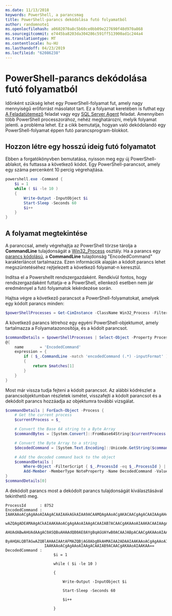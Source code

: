 ```yaml
---
ms.date: 11/13/2018
keywords: PowerShell, a parancsmag
title: PowerShell-parancs dekódolása futó folyamatból
author: randomnote1
ms.openlocfilehash: a0602070a8c5b60ce0bb09e227690f48d970a868
ms.sourcegitcommit: e7445ba8203da304286c591ff513900ad1c244a4
ms.translationtype: MT
ms.contentlocale: hu-HU
ms.lasthandoff: 04/23/2019
ms.locfileid: "62086238"
---
```

# <a name="decode-a-powershell-command-from-a-running-process"></a>PowerShell-parancs dekódolása futó folyamatból

Időnként szükség lehet egy PowerShell-folyamat fut, amely nagy mennyiségű erőforrást másolatot tart.
Ez a folyamat keretében is futhat egy [A Feladatütemező][] feladat vagy egy [SQL Server Agent][] feladat. Amennyiben több PowerShell processzorához, nehéz meghatározni, melyik folyamat jelenti. a probléma lehet. Ez a cikk bemutatja, hogyan való dekódolandó egy PowerShell-folyamat éppen futó parancsprogram-blokkot.

## <a name="create-a-long-running-process"></a>Hozzon létre egy hosszú ideig futó folyamatot

Ebben a forgatókönyvben bemutatása, nyisson meg egy új PowerShell-ablakot, és futtassa a következő kódot. Egy PowerShell-parancsot, amely egy száma percenként 10 percig végrehajtása.

```powershell
powershell.exe -Command {
    $i = 1
    while ( $i -le 10 )
    {
        Write-Output -InputObject $i
        Start-Sleep -Seconds 60
        $i++
    }
}
```

## <a name="view-the-process"></a>A folyamat megtekintése

A paranccsal, amely végrehajtja az PowerShell törzse tárolja a **CommandLine** tulajdonságát a [Win32_Process][] osztály. Ha a parancs egy [parancs kódolású][], a **CommandLine** tulajdonság "EncodedCommand" karakterláncot tartalmazza. Ezen információk alapján a kódolt parancs lehet megszüntetéséhez rejtjelezett a következő folyamat-n keresztül.

Indítsa el a Powershellt rendszergazdaként. Rendkívül fontos, hogy rendszergazdaként futtatja-e a PowerShell, ellenkező esetben nem jár eredménnyel a futó folyamatok lekérdezése során.

Hajtsa végre a következő parancsot a PowerShell-folyamatokat, amelyek egy kódolt parancs minden:

```powershell
$powerShellProcesses = Get-CimInstance -ClassName Win32_Process -Filter 'CommandLine LIKE "%EncodedCommand%"'
```

A következő parancs létrehoz egy egyéni PowerShell-objektumot, amely tartalmazza a Folyamatazonosítója, és a kódolt parancsot.

```powershell
$commandDetails = $powerShellProcesses | Select-Object -Property ProcessId,
@{
    name       = 'EncodedCommand'
    expression = {
        if ( $_.CommandLine -match 'encodedCommand (.*) -inputFormat' )
        {
            return $matches[1]
        }
    }
}
```

Most már vissza tudja fejteni a kódolt parancsot. Az alábbi kódrészlet a parancsobjektumban részletek ismétel, visszafejti a kódolt parancsot és a dekódolt parancs hozzáadja az objektumra további vizsgálat.

```powershell
$commandDetails | ForEach-Object -Process {
    # Get the current process
    $currentProcess = $_

    # Convert the Base 64 string to a Byte Array
    $commandBytes = [System.Convert]::FromBase64String($currentProcess.EncodedCommand)

    # Convert the Byte Array to a string
    $decodedCommand = [System.Text.Encoding]::Unicode.GetString($commandBytes)

    # Add the decoded command back to the object
    $commandDetails |
        Where-Object -FilterScript { $_.ProcessId -eq $_.ProcessId } |
        Add-Member -MemberType NoteProperty -Name DecodedCommand -Value $decodedCommand
}
$commandDetails[0]
```

A dekódolt parancs most a dekódolt parancs tulajdonságát kiválasztásával tekinthető meg.

```output
ProcessId      : 8752
EncodedCommand : IAAKAAoACgAgAAoAIAAgACAAIAAkAGkAIAA9ACAAMQAgAAoACgAKACAACgAgACAAIAAgAHcAaABpAGwAZQAgACgAIAAkAGkAIAAtAG
                 wAZQAgADEAMAAgACkAIAAKAAoACgAgAAoAIAAgACAAIAB7ACAACgAKAAoAIAAKACAAIAAgACAAIAAgACAAIABXAHIAaQB0AGUALQBP
                 AHUAdABwAHUAdAAgAC0ASQBuAHAAdQB0AE8AYgBqAGUAYwB0ACAAJABpACAACgAKAAoAIAAKACAAIAAgACAAIAAgACAAIABTAHQAYQ
                 ByAHQALQBTAGwAZQBlAHAAIAAtAFMAZQBjAG8AbgBkAHMAIAA2ADAAIAAKAAoACgAgAAoAIAAgACAAIAAgACAAIAAgACQAaQArACsA
                 IAAKAAoACgAgAAoAIAAgACAAIAB9ACAACgAKAAoAIAAKAA==
DecodedCommand :
                     $i = 1

                     while ( $i -le 10 )

                     {

                         Write-Output -InputObject $i

                         Start-Sleep -Seconds 60

                         $i++

                     }
```

[A Feladatütemező]: /windows/desktop/TaskSchd/task-scheduler-start-page
[SQL Server Agent]: /sql/ssms/agent/sql-server-agent
[Win32_Process]: /windows/desktop/CIMWin32Prov/win32-process
[parancs kódolású]: /powershell/scripting/core-powershell/console/powershell.exe-command-line-help#-encodedcommand-
